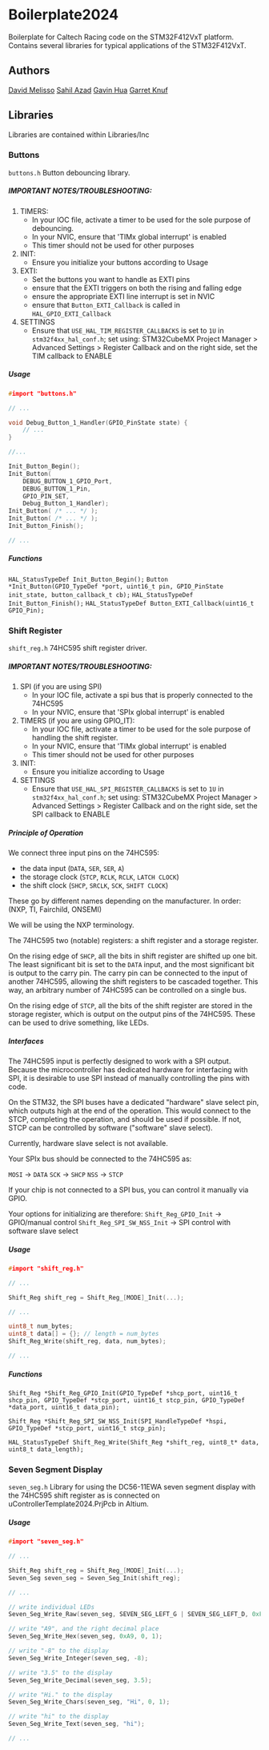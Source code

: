 # Boilerplate2024
Boilerplate for Caltech Racing code on the STM32F412VxT platform.
Contains several libraries for typical applications of the STM32F412VxT.

## Authors
[David Melisso](https://github.com/DJMcoder)
[Sahil Azad](https://github.com/Sakki2010)
[Gavin Hua](https://github.com/gavin-hyl)
[Garret Knuf](https://github.com/garrettknuf)

## Libraries
Libraries are contained within Libraries/Inc

### Buttons
`buttons.h`
Button debouncing library.

##### IMPORTANT NOTES/TROUBLESHOOTING:
1. TIMERS:
     - In your IOC file, activate a timer to be used for the sole
       purpose of debouncing.
     - In your NVIC, ensure that 'TIMx global interrupt' is enabled
	 - This timer should not be used for other purposes
2. INIT:
     - Ensure you initialize your buttons according to Usage
3. EXTI:
     - Set the buttons you want to handle as EXTI pins
     - ensure that the EXTI triggers on both the rising
       and falling edge
     - ensure the appropriate EXTI line interrupt is
       set in NVIC
     - ensure that `Button_EXTI_Callback` is called in `HAL_GPIO_EXTI_Callback`
4. SETTINGS
     - Ensure that `USE_HAL_TIM_REGISTER_CALLBACKS` is set to `1U` in
       `stm32f4xx_hal_conf.h`; set using:
       STM32CubeMX Project Manager > Advanced Settings > Register Callback
       and on the right side, set the TIM callback to ENABLE

##### Usage

```c
#import "buttons.h"

// ...

void Debug_Button_1_Handler(GPIO_PinState state) {
	// ...
}

//...

Init_Button_Begin();
Init_Button(
	DEBUG_BUTTON_1_GPIO_Port,
	DEBUG_BUTTON_1_Pin,
	GPIO_PIN_SET,
	Debug_Button_1_Handler);
Init_Button( /* ... */ );
Init_Button( /* ... */ );
Init_Button_Finish();

// ...
```

##### Functions
`HAL_StatusTypeDef Init_Button_Begin();`
`Button *Init_Button(GPIO_TypeDef *port, uint16_t pin, GPIO_PinState init_state, button_callback_t cb);`
`HAL_StatusTypeDef Init_Button_Finish();`
`HAL_StatusTypeDef Button_EXTI_Callback(uint16_t GPIO_Pin);`

### Shift Register
`shift_reg.h`
74HC595 shift register driver.

##### IMPORTANT NOTES/TROUBLESHOOTING:
1. SPI (if you are using SPI)
   - In your IOC file, activate a spi bus that is properly connected
     to the 74HC595
   - In your NVIC, ensure that 'SPIx global interrupt' is enabled
2. TIMERS (if you are using GPIO_IT):
   - In your IOC file, activate a timer to be used for the sole
     purpose of handling the shift register.
   - In your NVIC, ensure that 'TIMx global interrupt' is enabled
   - This timer should not be used for other purposes
3. INIT:
   - Ensure you initialize  according to Usage
4. SETTINGS
   - Ensure that `USE_HAL_SPI_REGISTER_CALLBACKS` is set to `1U` in
     `stm32f4xx_hal_conf.h`; set using:
     STM32CubeMX Project Manager > Advanced Settings > Register Callback
     and on the right side, set the SPI callback to ENABLE

##### Principle of Operation
We connect three input pins on the 74HC595:
  - the data input    (`DATA`, `SER`,   `SER`,       `A`)
  - the storage clock (`STCP`, `RCLK`,  `RCLK`,      `LATCH CLOCK`)
  - the shift   clock (`SHCP`, `SRCLK`, `SCK`,       `SHIFT CLOCK`)

These go by different names depending on the manufacturer. In order:
                      (NXP,  TI,    Fairchild, ONSEMI)

We will be using the NXP terminology.

The 74HC595 two (notable) registers: a shift register and a storage register.

On the rising edge of `SHCP`, all the bits in shift register are shifted up one bit. 
The least significant bit is set to the `DATA` input, and the most significant
bit is output to the carry pin. The carry pin can be connected to the input
of another 74HC595, allowing the shift registers to be cascaded together.
This way, an arbitrary number of 74HC595 can be controlled on a single bus.

On the rising edge of `STCP`, all the bits of the shift register are stored in the
storage register, which is output on the output pins of the 74HC595. These
can be used to drive something, like LEDs.

##### Interfaces
The 74HC595 input is perfectly designed to work with a SPI output.
Because the microcontroller has dedicated hardware for interfacing with SPI,
it is desirable to use SPI instead of manually controlling the
pins with code.

On the STM32, the SPI buses have a dedicated "hardware" slave select pin,
which outputs high at the end of the operation. This would connect to
the STCP, completing the operation, and should be used if possible.
If not, STCP can be controlled by software ("software" slave select).

Currently, hardware slave select is not available.

Your SPIx bus should be connected to the 74HC595 as:

`MOSI` -> `DATA`
`SCK`  -> `SHCP`
`NSS`  -> `STCP`

If your chip is not connected to a SPI bus, you can control it manually
via GPIO.

Your options for initializing are therefore:
`Shift_Reg_GPIO_Init` -> GPIO/manual control
`Shift_Reg_SPI_SW_NSS_Init` -> SPI control with software slave select

##### Usage
```c
#import "shift_reg.h"

// ...

Shift_Reg shift_reg = Shift_Reg_[MODE]_Init(...);

// ...

uint8_t num_bytes;
uint8_t data[] = {}; // length = num_bytes
Shift_Reg_Write(shift_reg, data, num_bytes);

// ...
```

##### Functions
`Shift_Reg *Shift_Reg_GPIO_Init(GPIO_TypeDef *shcp_port, uint16_t shcp_pin,
          GPIO_TypeDef *stcp_port, uint16_t stcp_pin,
          GPIO_TypeDef *data_port, uint16_t data_pin);`
          
`Shift_Reg *Shift_Reg_SPI_SW_NSS_Init(SPI_HandleTypeDef *hspi,
                              GPIO_TypeDef *stcp_port, uint16_t stcp_pin);`

`HAL_StatusTypeDef Shift_Reg_Write(Shift_Reg *shift_reg, uint8_t* data, uint8_t data_length);`

### Seven Segment Display
`seven_seg.h`
Library for using the DC56-11EWA seven segment display with the 74HC595
shift register as is connected on uControllerTemplate2024.PrjPcb in Altium.

##### Usage
```c
#import "seven_seg.h"

// ...

Shift_Reg shift_reg = Shift_Reg_[MODE]_Init(...);
Seven_Seg seven_seg = Seven_Seg_Init(shift_reg);

// ...

// write individual LEDs
Seven_Seg_Write_Raw(seven_seg, SEVEN_SEG_LEFT_G | SEVEN_SEG_LEFT_D, 0xFF & ~SEVEN_SEG_RIGHT_DP);

// write "A9", and the right decimal place
Seven_Seg_Write_Hex(seven_seg, 0xA9, 0, 1);

// write "-8" to the display
Seven_Seg_Write_Integer(seven_seg, -8);

// write "3.5" to the display
Seven_Seg_Write_Decimal(seven_seg, 3.5);

// write "Hi." to the display
Seven_Seg_Write_Chars(seven_seg, "Hi", 0, 1);

// write "hi" to the display
Seven_Seg_Write_Text(seven_seg, "hi");

// ...
```